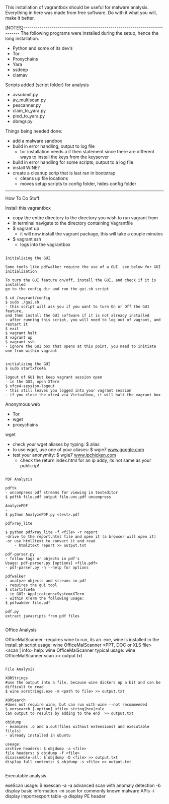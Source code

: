 
This installation of vagrantbox should be useful for malware analysis. Everything in here was made from free software. Do with it what you will, make it better.

[NOTES]----------------------------------------------------------------------------
The following programs were installed during the setup, hence the long installation.
- Python and some of its dev’s
- Tor
- Proxychains
- Yara
- ssdeep
- clamav

Scripts added (script folder) for analysis
- avsubmit.py
- av_multiscan.py
- pescanner.py
- clam_to_yara.py
- pied_to_yara.py
- dbmgr.py




Things being needed done:
- add a malware sandbox
- build in error handling, output to log file
	- tor installation needs a if then statement since there are different
		ways to install the keys from the keyserver
- build in error handling for some scripts, output to a log file
- install WINE?
- create a cleanup scrip that is last ran in bootstrap
	- cleans up file locations
	- moves setup scripts to config folder, hides config folder

----------------------------------------------------------------------------------
How To Do Stuff:

Install this vagrantbox
- copy the entire directory to the directory you wish to run vagrant from
- in terminal navigate to the directory containing Vagrantfile
- $ vagrant up
	- it will now install the vagrant package, this will take a couple minutes
- $ vagrant ssh
	- logs into the vagrantbox

~~~~~~~~~~~~~~~~~~~~~~~~~~~~~~~~~~~~~

Initializing the GUI

Some tools like pdfwalker require the use of a GUI. see below for GUI initialization

To turn the GUI feature on/off, install the GUI, and check if it is installed
go to the config dir and run the gui.sh script

$ cd /vagrant/config
$ sudo ./gui.sh
- this script will ask you if you want to turn On or Off the GUI feature, 
and then install the GUI software if it is not already installed
- after running this script, you will need to log out of vagrant, and restart it
$ exit
$ vagrant halt
$ vagrant up
$ vagrant ssh
- ignore the GUI box that opens at this point, you need to initiate one from within vagrant


initializing the GUI
$ sudo startxfce4&

logout of GUI but keep vagrant session open
- in the GUI, open XTerm
$ xfce4-session-logout
- this still leaves you logged into your vagrant session
- if you close the xfce4 via Virtualbox, it will halt the vagrant box

~~~~~~~~~~~~~~~~~~~~~~~~~~~~~~~~~~~~~
Anonymous web
- Tor
- wget
- proxychains

wget
- check your wget aliases by typing:
	$ alias
- to use wget, use one of your aliases:
	$ wgie7 www.google.com
- test your anonymity:
	$ wgie7 www.ipchicken.com
	- check the return index.html for an ip addy, its not same as your public ip!


~~~~~~~~~~~~~~~~~~~~~~~~~~~~~~~~~~~~~

PDF Analysis

pdftk
- uncompress pdf streams for viewing in texteditor
$ pdftk file.pdf output file.unc.pdf uncompress

AnalyzePDF
- 
$ python AnalyzePDF.py <test>.pdf

pdfxray_lite
- 
$ python pdfxray_lite -f <file> -r report
-drive to the report.html file and open it (a browser will open it)
-or use html2text to convert it and read
    - html2text report >> output.txt

pdf-parser.py
- follow tags or objects in pdf's
Usage: pdf-parser.py [options] <file.pdf>
- pdf-parser.py -h --help for options

pdfwalker
- analyze objects and streams in pdf
- requires the gui tool
$ startxfce4&
- in GUI: Applications>System>XTerm
- within XTerm the following usage:
$ pdfwakder file.pdf

pdf.py
extract javasripts from pdf files


~~~~~~~~~~~~~~~~~~~~~~~~~~~~~~~~~~~~~~~~

Office Analysis

OfficeMalScanner
-requires wine to run, its an .exe, wine is installed in the install.sh script
usage: wine OfficeMalScanner <PPT, DOC or XLS file> <scan | info> <brute> <debug>
help: wine OfficeMalScanner
typical usage: wine OfficeMalScanner <file> scan >> output.txt



~~~~~~~~~~~~~~~~~~~~~~~~~~~~~~~~~~~~~~~~

File Analysis

XORStrings
#use the output into a file, because wine dickers up a bit and can be difficult to read
$ wine xorstrings.exe -m <path to file> >> output.txt

XORSearch
#does not require wine, but can run with wine --not recommended
$ xorsearch [-option] <file> string|hex|rule
can output to results by adding to the end  >> output.txt

objdump 
- examines .o and a.out(files without extensions) and executable file(s)
- already installed in ubuntu

useage:
archive headers: $ objdump -a <file>
file headers: $ objdump -f <file>
disassemble-all: $ objdump -D <file> >> output.txt
display full contents: $ objdump -s <file> >> output.txt


~~~~~~~~~~~~~~~~~~~~~~~~~~~~~~~~~~~~~~~~~

Executable analysis

exeScan
usage: $ exescan -a <path to exe file>
-a advanced scan with anomaly detection
-b display basic information
-m scan for commonly known malware APIs
-i display import/export table
-p display PE header











